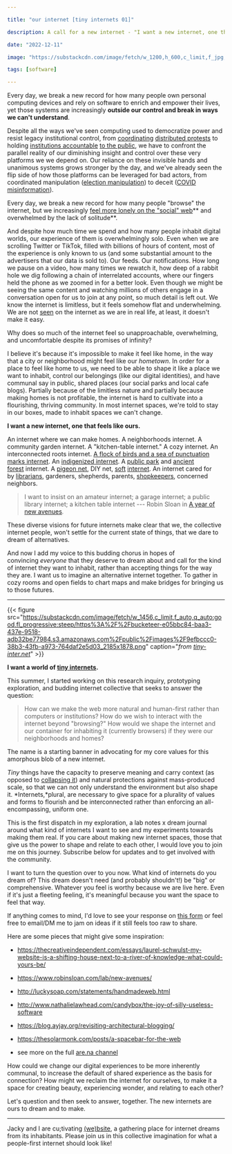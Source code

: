 ```yaml
---

title: "our internet [tiny internets 01]"

description: A call for a new internet - "I want a new internet, one that feels like ours."

date: "2022-12-11"

image: "https://substackcdn.com/image/fetch/w_1200,h_600,c_limit,f_jpg,q_auto:good,fl_progressive:steep/https%3A%2F%2Fbucketeer-e05bbc84-baa3-437e-9518-adb32be77984.s3.amazonaws.com%2Fpublic%2Fimages%2F9efbccc0-38b3-43fb-a973-764daf2e5d03_2185x1878.png"

tags: [software]

---
```


Every day, we break a new record for how many people own personal computing devices and rely on software to enrich and empower their lives, yet those systems are increasingly **outside our control and break in ways we can't understand**.

Despite all the ways we've seen computing used to democratize power and resist legacy institutional control, from [coordinating](https://www.technologyreview.com/2020/06/06/1002546/google-docs-social-media-resistance/) [distributed protests](https://techcrunch.com/2022/11/28/despite-ban-twitter-downloads-surge-in-china-amid-covid-protests/?guccounter=1&guce_referrer=aHR0cHM6Ly93d3cuZ29vZ2xlLmNvbS8&guce_referrer_sig=AQAAACO-nuJLsp2pv-dtMYsbR4Hz4gVRIDwX9prwv07sWLWAOVZRgzZ0OezvJQ7Bp1aO83avzxgNq7qMTVTB4jjh0FfII96V416dESLIRxhgdUW-qaHJJS7bYgSvXhShKwc1PXD85Zfadhx4B4dnQUTUazE1qPzFfLSo2lis6agZldra) to holding [institutions accountable](https://www.cnet.com/news/politics/twitter-is-transforming-modern-protest-its-vital-that-we-use-it-right/) [to the public](https://slate.com/news-and-politics/2020/06/george-floyd-public-spreadsheet-police-violence-videos.html), we have to confront the parallel reality of our diminishing insight and control over these very platforms we we depend on. Our reliance on these invisible hands and unanimous systems grows stronger by the day, and we've already seen the flip side of how those platforms can be leveraged for bad actors, from coordinated manipulation ([election manipulation](https://www.rappler.com/nation/148007-propaganda-war-weaponizing-internet/)) to deceit ([COVID misinformation](https://www.npr.org/sections/coronavirus-live-updates/2020/05/20/859814085/researchers-nearly-half-of-accounts-tweeting-about-coronavirus-are-likely-bots)).

Every day, we break a new record for how many people "browse" the internet, but we increasingly [feel more lonely on the "social" web](https://www.psycom.net/how-social-media-increases-loneliness)** and overwhelmed by the lack of solitude**.

And despite how much time we spend and how many people inhabit digital worlds, our experience of them is overwhelmingly solo. Even when we are scrolling Twitter or TikTok, filled with billions of hours of content, most of the experience is only known to us (and some substantial amount to the advertisers that our data is sold to). Our feeds. Our notifications. How long we pause on a video, how many times we rewatch it, how deep of a rabbit hole we dig following a chain of interrelated accounts, where our fingers held the phone as we zoomed in for a better look. Even though we might be seeing the same content and watching millions of others engage in a conversation open for us to join at any point, so much detail is left out. We know the internet is limitless, but it feels somehow flat and underwhelming. We are not [seen](https://jasminewang.substack.com/p/attending-to-the-other) on the internet as we are in real life, at least, it doesn't make it easy.

Why does so much of the internet feel so unapproachable, overwhelming, and uncomfortable despite its promises of infinity?

I believe it's because it's impossible to make it feel like home, in the way that a city or neighborhood might feel like our *hometown*. In order for a place to feel like home to us, we need to be able to shape it like a place we want to inhabit, control our belongings (like our digital identities), and have communal say in public, shared places (our social parks and local cafe blogs). Partially because of the limitless nature and partially because making homes is not profitable, the internet is hard to cultivate into a flourishing, thriving community. In most internet spaces, we're told to stay in our boxes, made to inhabit spaces we can't change.

**I want a new internet, one that feels like ours.**

An internet where we can make homes. A neighborhoods internet. A community garden internet. A "kitchen-table internet." A cozy internet. An interconnected roots internet. [A flock of birds and a sea of punctuation marks internet](https://thecreativeindependent.com/essays/laurel-schwulst-my-website-is-a-shifting-house-next-to-a-river-of-knowledge-what-could-yours-be/#:~:text=the%20web%20is%20a%20flock%20of%20birds%20or%20a%20sea%20of%20punctuation%20marks%2C%20each%20tending%20or%20forgetting%20about%20their%20web%20garden%20or%20puddle%20home%20with%20a%20river%20of%20knowledge%20nearby.). An [indigenized internet](https://www.are.na/jake-advincula/indigenized-internet). A [public park](https://newpublic.substack.com/p/revisiting-the-public-commons) and [ancient forest](https://newpublic.substack.com/p/-what-can-the-internet-learn-from) internet. A [pigeon net](https://en.wikipedia.org/wiki/Sneakernet), DIY net, [soft](https://helena.mmm.page/soft_tech) [internet](https://softnet.works/). An internet cared for by [librarians](https://www.libraryfutures.net/post/four-questions-with-joanne-mcneil), gardeners, shepherds, parents, [shopkeepers](https://twitter.com/tomcritchlow/status/1576644301005545475), concerned neighbors.

> I want to insist on an amateur internet; a garage internet; a public library internet; a kitchen table internet --- Robin Sloan in [A year of new avenues](http:/#:~:text=I%C2%A0want%20to%20insist%20on%20an%20amateur%20internet%3B%20a%20garage%20internet%3B%20a%20public%20library%20internet%3B%20a%20kitchen%20ta%C2%ADble%20internet)*.*

These diverse visions for future internets make clear that we, the collective internet people, won't settle for the current state of things, that we dare to dream of alternatives.

And now I add my voice to this budding chorus in hopes of convincing *everyone* that they deserve to dream about and call for the kind of internet they want to inhabit, rather than accepting things for the way they are. I want us to imagine an alternative internet together. To gather in cozy rooms and open fields to chart maps and make bridges for bringing us to those futures.

* * * * *

{{< figure src="https://substackcdn.com/image/fetch/w_1456,c_limit,f_auto,q_auto:good,fl_progressive:steep/https%3A%2F%2Fbucketeer-e05bbc84-baa3-437e-9518-adb32be77984.s3.amazonaws.com%2Fpublic%2Fimages%2F9efbccc0-38b3-43fb-a973-764daf2e5d03_2185x1878.png" caption="*from [tiny-inter.net](https://tiny-inter.net/)*" >}}


**I want a world of [tiny internets](https://tiny-inter.net/).**

This summer, I started working on this research inquiry, prototyping exploration, and budding internet collective that seeks to answer the question:

> How can we make the web more natural and human-first rather than computers or institutions? How do we wish to interact with the internet beyond "browsing?" How would we shape the internet and our container for inhabiting it (currently browsers) if they were our neighborhoods and homes?

The name is a starting banner in advocating for my core values for this amorphous blob of a new internet.

*Tiny* things have the capacity to preserve meaning and carry context (as opposed to [collapsing it](https://jzhao.xyz/posts/context-collapse/)) and natural protections against mass-produced scale, so that we can not only understand the environment but also shape it. *Internets,*plural, are necessary to give space for a plurality of values and forms to flourish and be interconnected rather than enforcing an all-encompassing, uniform one.

This is the first dispatch in my exploration, a lab notes x dream journal around what kind of internets I want to see and my experiments towards making them real. If you care about making new internet spaces, those that give us the power to shape and relate to each other, I would love you to join me on this journey. Subscribe below for updates and to get involved with the community.

I want to turn the question over to you now. What kind of internets do you dream of? This dream doesn't need (and probably shouldn't!) be "big" or comprehensive. Whatever you feel is worthy because we are live here. Even if it's just a fleeting feeling, it's meaningful because you want the space to feel that way.

If anything comes to mind, I'd love to see your response on [this form](https://coda.io/form/TI-01-internet-dreams_dmLF_QiE8e4) or feel free to email/DM me to jam on ideas if it still feels too raw to share.

Here are some pieces that might give some inspiration:

-   <https://thecreativeindependent.com/essays/laurel-schwulst-my-website-is-a-shifting-house-next-to-a-river-of-knowledge-what-could-yours-be/>

-   <https://www.robinsloan.com/lab/new-avenues/>

-   <http://luckysoap.com/statements/handmadeweb.html>

-   <http://www.nathalielawhead.com/candybox/the-joy-of-silly-useless-software>

-   <https://blog.ayjay.org/revisiting-architectural-blogging/>

-   <https://thesolarmonk.com/posts/a-spacebar-for-the-web>

-   see more on the full [are.na channel](https://www.are.na/spencer-chang/tiny-internets)

How could we change our digital experiences to be more inherently communal, to increase the default of shared experience as the basis for connection? How might we reclaim the internet for ourselves, to make it a space for creating beauty, experiencing wonder, and relating to each other?

Let's question and then seek to answer, together. The new internets are ours to dream and to make.

---
Jacky and I are cu;tivating <a href="we-b.site">(we)bsite</a>, a gathering place for internet dreams from its inhabitants. Please join us in this collective imagination for what a people-first internet should look like!
